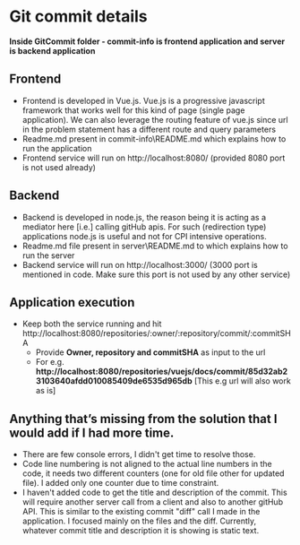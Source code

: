 # Git commit details

**Inside GitCommit folder - commit-info is frontend application and server is backend application**

## Frontend

- Frontend is developed in Vue.js. Vue.js is a progressive javascript framework that works well for this kind of page (single page application). We can also leverage the routing feature of vue.js since url in the problem statement has a different route and query parameters
- Readme.md present in commit-info\README.md which explains how to run the application
- Frontend service will run on http://localhost:8080/ (provided 8080 port is not used already)

## Backend

- Backend is developed in node.js, the reason being it is acting as a mediator here [i.e.] calling gitHub apis. For such (redirection type) applications node.js is useful and not for CPI intensive operations.
- Readme.md file present in server\README.md to which explains how to run the server
- Backend service will run on http://localhost:3000/ (3000 port is mentioned in code. Make sure this port is not used by any other service)

## Application execution

-   Keep both the service running and hit http://localhost:8080/repositories/:owner/:repository/commit/:commitSHA
    - Provide **Owner, repository and commitSHA** as input to the url
    - For e.g.  **http://localhost:8080/repositories/vuejs/docs/commit/85d32ab23103640afdd010085409de6535d965db** [This e.g url will also work as is]

## Anything that’s missing from the solution that I would add if I had more time.

- There are few console errors, I didn't get time to resolve those.
- Code line numbering is not aligned to the actual line numbers in the code, it needs two different counters (one for old file other for updated file). I added only one counter due to time constraint. 
- I haven't added code to get the title and description of the commit. This will require another server call from a client and also to another gitHub API. This is similar to the existing commit "diff" call I made in the application. I focused mainly on the files and the diff. Currently, whatever commit title and description it is showing is static text.
